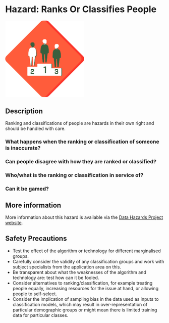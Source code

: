 # Hazard: Ranks Or Classifies People

<img src="/images/classifies-people.png" alt="A red diamond shaped outline (like a warning sign) with three people standing on a podium of first, second and third place" width="250"/>

## Description

Ranking and classifications of people are hazards in their own right and should be handled with care.

### What happens when the ranking or classification of someone is inaccurate?

### Can people disagree with how they are ranked or classified?

### Who/what is the ranking or classification in service of?

### Can it be gamed?

## More information

More information about this hazard is available via the [Data Hazards Project website][1].

## Safety Precautions

- Test the effect of the algorithm or technology for different marginalised groups.
- Carefully consider the validity of any classification groups and work with subject specialists from the application area on this.
- Be transparent about what the weaknesses of the algorithm and technology are: test how can it be fooled.
- Consider alternatives to ranking/classification, for example treating people equally, increasing resources for the issue at hand, or allowing people to self-select.
- Consider the implication of sampling bias in the data used as inputs to classification models, which may result in over-representation of
particular demographic groups or might mean there is limited training data for particular classes.

[1]: https://datahazards.com/hazards/ranks-classifies.html
